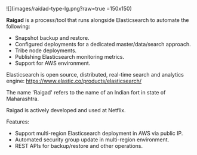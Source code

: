 <!--
# Raigad
-->
![](images/raidad-type-lg.png?raw=true =150x150) </br>

**Raigad** is a process/tool that runs alongside Elasticsearch to automate the following:
- Snapshot backup and restore.
- Configured deployments for a dedicated master/data/search approach.
- Tribe node deployments.
- Publishing Elasticsearch monitoring metrics.
- Support for AWS environment.

Elasticsearch is open source, distributed, real-time search and analytics engine: https://www.elastic.co/products/elasticsearch/

The name 'Raigad' refers to the name of an Indian fort in state of Maharashtra.

Raigad is actively developed and used at Netflix. 

Features:
- Support multi-region Elasticsearch deployment in AWS via public IP.
- Automated security group update in multi-region environment.
- REST APIs for backup/restore and other operations.
